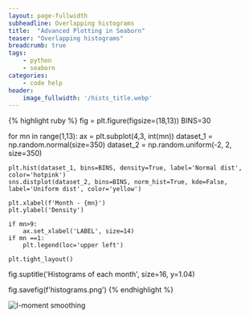 ```yaml
---
layout: page-fullwidth
subheadline: Overlapping histograms
title:  "Advanced Plotting in Seaborn"
teaser: "Overlapping histograms"
breadcrumb: true
tags:
    - python
    - seaborn
categories:
    - code help
header:
    image_fullwidth: '/hists_title.webp'
---
```


{% highlight ruby %}
fig = plt.figure(figsize=(18,13))
BINS=30

for mn in range(1,13):
    ax = plt.subplot(4,3, int(mn))
    dataset_1 = np.random.normal(size=350)
    dataset_2 = np.random.uniform(-2, 2, size=350)
    
    plt.hist(dataset_1, bins=BINS, density=True, label='Normal dist', color='hotpink')
    sns.distplot(dataset_2, bins=BINS, norm_hist=True, kde=False, label='Uniform dist', color='yellow')
    
    plt.xlabel(f'Month - {mn}')
    plt.ylabel('Density')
    
    if mn>9:
        ax.set_xlabel('LABEL', size=14)
    if mn ==1:
        plt.legend(loc='upper left')
        
    plt.tight_layout()
    
fig.suptitle('Histograms of each month', size=16, y=1.04)

fig.savefig(f'histograms.png')
{% endhighlight %}

![l-moment smoothing]({{site.baseurl}}/images/histograms.webp)